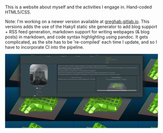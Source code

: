 This is a website about myself and the activities I engage in.
Hand-coded HTML5/CSS.

Note: I'm working on a newer version available at [greghab.gitlab.io](greghab.gitlab.io). This versions adds the use of the Hakyll static site generator to add blog support + RSS feed generation, markdown support for writing webpages (& blog posts) in markdown, and code syntax highlighting using pandoc. It gets complicated, as the site has to be 're-compiled' each time I update, and so I have to incorporate CI into the pipeline.

![Website-Image](img/Website-Image.png)
